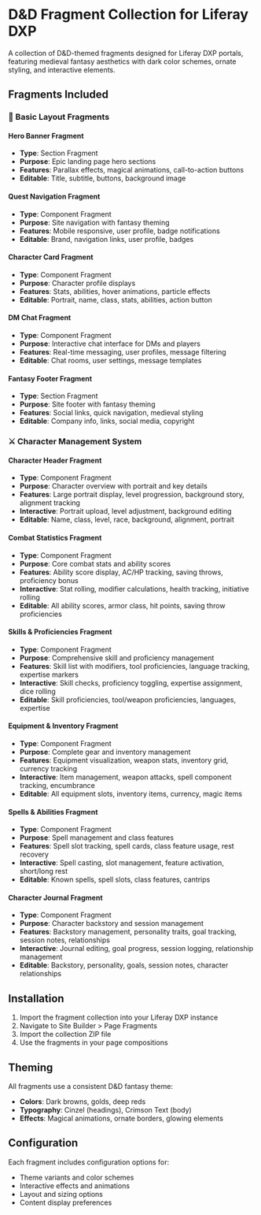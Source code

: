 # D&D Fragment Collection for Liferay DXP

A collection of D&D-themed fragments designed for Liferay DXP portals, featuring medieval fantasy aesthetics with dark color schemes, ornate styling, and interactive elements.

## Fragments Included

### 🏰 Basic Layout Fragments

#### Hero Banner Fragment
- **Type**: Section Fragment
- **Purpose**: Epic landing page hero sections
- **Features**: Parallax effects, magical animations, call-to-action buttons
- **Editable**: Title, subtitle, buttons, background image

#### Quest Navigation Fragment
- **Type**: Component Fragment
- **Purpose**: Site navigation with fantasy theming
- **Features**: Mobile responsive, user profile, badge notifications
- **Editable**: Brand, navigation links, user profile, badges

#### Character Card Fragment  
- **Type**: Component Fragment
- **Purpose**: Character profile displays
- **Features**: Stats, abilities, hover animations, particle effects
- **Editable**: Portrait, name, class, stats, abilities, action button

#### DM Chat Fragment
- **Type**: Component Fragment
- **Purpose**: Interactive chat interface for DMs and players
- **Features**: Real-time messaging, user profiles, message filtering
- **Editable**: Chat rooms, user settings, message templates

#### Fantasy Footer Fragment
- **Type**: Section Fragment
- **Purpose**: Site footer with fantasy theming
- **Features**: Social links, quick navigation, medieval styling
- **Editable**: Company info, links, social media, copyright

### ⚔️ Character Management System

#### Character Header Fragment
- **Type**: Component Fragment
- **Purpose**: Character overview with portrait and key details
- **Features**: Large portrait display, level progression, background story, alignment tracking
- **Interactive**: Portrait upload, level adjustment, background editing
- **Editable**: Name, class, level, race, background, alignment, portrait

#### Combat Statistics Fragment
- **Type**: Component Fragment
- **Purpose**: Core combat stats and ability scores
- **Features**: Ability score display, AC/HP tracking, saving throws, proficiency bonus
- **Interactive**: Stat rolling, modifier calculations, health tracking, initiative rolling
- **Editable**: All ability scores, armor class, hit points, saving throw proficiencies

#### Skills & Proficiencies Fragment
- **Type**: Component Fragment
- **Purpose**: Comprehensive skill and proficiency management
- **Features**: Skill list with modifiers, tool proficiencies, language tracking, expertise markers
- **Interactive**: Skill checks, proficiency toggling, expertise assignment, dice rolling
- **Editable**: Skill proficiencies, tool/weapon proficiencies, languages, expertise

#### Equipment & Inventory Fragment
- **Type**: Component Fragment
- **Purpose**: Complete gear and inventory management
- **Features**: Equipment visualization, weapon stats, inventory grid, currency tracking
- **Interactive**: Item management, weapon attacks, spell component tracking, encumbrance
- **Editable**: All equipment slots, inventory items, currency, magic items

#### Spells & Abilities Fragment
- **Type**: Component Fragment
- **Purpose**: Spell management and class features
- **Features**: Spell slot tracking, spell cards, class feature usage, rest recovery
- **Interactive**: Spell casting, slot management, feature activation, short/long rest
- **Editable**: Known spells, spell slots, class features, cantrips

#### Character Journal Fragment
- **Type**: Component Fragment
- **Purpose**: Character backstory and session management
- **Features**: Backstory management, personality traits, goal tracking, session notes, relationships
- **Interactive**: Journal editing, goal progress, session logging, relationship management
- **Editable**: Backstory, personality, goals, session notes, character relationships

## Installation

1. Import the fragment collection into your Liferay DXP instance
2. Navigate to Site Builder > Page Fragments
3. Import the collection ZIP file
4. Use the fragments in your page compositions

## Theming

All fragments use a consistent D&D fantasy theme:
- **Colors**: Dark browns, golds, deep reds
- **Typography**: Cinzel (headings), Crimson Text (body)
- **Effects**: Magical animations, ornate borders, glowing elements

## Configuration

Each fragment includes configuration options for:
- Theme variants and color schemes
- Interactive effects and animations
- Layout and sizing options
- Content display preferences
